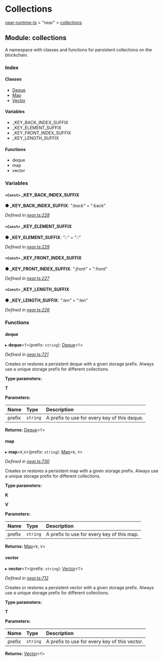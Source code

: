 # Collections

[near-runtime-ts](../) &gt; "near" &gt; [collections](collections.md)

## Module: collections

A namespace with classes and functions for persistent collections on the blockchain.

### Index

#### Classes

* [Deque](../classes/collections/deque.md)
* [Map](../classes/collections/map.md)
* [Vector](../classes/collections/vector.md)

#### Variables

* \_KEY\_BACK\_INDEX\_SUFFIX
* \_KEY\_ELEMENT\_SUFFIX
* \_KEY\_FRONT\_INDEX\_SUFFIX
* \_KEY\_LENGTH\_SUFFIX

#### Functions

* deque
* map
* vector

### Variables

#### `<Const>` \_KEY\_BACK\_INDEX\_SUFFIX     <a id="_key_back_index_suffix"></a>

**● \_KEY\_BACK\_INDEX\_SUFFIX**: _":back"_ = ":back"

_Defined in_ [_near.ts:228_](https://github.com/nearprotocol/near-runtime-ts/blob/30d6281/near.ts#L228)

#### `<Const>` \_KEY\_ELEMENT\_SUFFIX     <a id="_key_element_suffix"></a>

**● \_KEY\_ELEMENT\_SUFFIX**: _"::"_ = "::"

_Defined in_ [_near.ts:229_](https://github.com/nearprotocol/near-runtime-ts/blob/30d6281/near.ts#L229)

#### `<Const>` \_KEY\_FRONT\_INDEX\_SUFFIX     <a id="_key_front_index_suffix"></a>

**● \_KEY\_FRONT\_INDEX\_SUFFIX**: _":front"_ = ":front"

_Defined in_ [_near.ts:227_](https://github.com/nearprotocol/near-runtime-ts/blob/30d6281/near.ts#L227)

#### `<Const>` \_KEY\_LENGTH\_SUFFIX     <a id="_key_length_suffix"></a>

**● \_KEY\_LENGTH\_SUFFIX**: _":len"_ = ":len"

_Defined in_ [_near.ts:226_](https://github.com/nearprotocol/near-runtime-ts/blob/30d6281/near.ts#L226)

### Functions

#### deque     <a id="deque-1"></a>

▸ **deque**&lt;`T`&gt;\(prefix: `string`\): [Deque](https://github.com/nearprotocol/docs/tree/02f899c11ed02bb3a999e4e86904f6a23c31ca4c/docs/client-api/ts/classes/_near_.collections.deque.md)&lt;`T`&gt;

_Defined in_ [_near.ts:721_](https://github.com/nearprotocol/near-runtime-ts/blob/30d6281/near.ts#L721)

Creates or restores a persistent deque with a given storage prefix. Always use a unique storage prefix for different collections.

**Type parameters:**

**T**

**Parameters:**

| Name | Type | Description |
| :--- | :--- | :--- |
| prefix | `string` | A prefix to use for every key of this deque. |

**Returns:** [Deque](https://github.com/nearprotocol/docs/tree/02f899c11ed02bb3a999e4e86904f6a23c31ca4c/docs/client-api/ts/classes/_near_.collections.deque.md)&lt;`T`&gt;

#### map     <a id="map-1"></a>

▸ **map**&lt;`K`,`V`&gt;\(prefix: `string`\): [Map](https://github.com/nearprotocol/docs/tree/02f899c11ed02bb3a999e4e86904f6a23c31ca4c/docs/client-api/ts/classes/_near_.collections.map.md)&lt;`K`, `V`&gt;

_Defined in_ [_near.ts:730_](https://github.com/nearprotocol/near-runtime-ts/blob/30d6281/near.ts#L730)

Creates or restores a persistent map with a given storage prefix. Always use a unique storage prefix for different collections.

**Type parameters:**

**K**

**V**

**Parameters:**

| Name | Type | Description |
| :--- | :--- | :--- |
| prefix | `string` | A prefix to use for every key of this map. |

**Returns:** [Map](https://github.com/nearprotocol/docs/tree/02f899c11ed02bb3a999e4e86904f6a23c31ca4c/docs/client-api/ts/classes/_near_.collections.map.md)&lt;`K`, `V`&gt;

#### vector     <a id="vector-1"></a>

▸ **vector**&lt;`T`&gt;\(prefix: `string`\): [Vector](https://github.com/nearprotocol/docs/tree/02f899c11ed02bb3a999e4e86904f6a23c31ca4c/docs/client-api/ts/classes/_near_.collections.vector.md)&lt;`T`&gt;

_Defined in_ [_near.ts:712_](https://github.com/nearprotocol/near-runtime-ts/blob/30d6281/near.ts#L712)

Creates or restores a persistent vector with a given storage prefix. Always use a unique storage prefix for different collections.

**Type parameters:**

**T**

**Parameters:**

| Name | Type | Description |
| :--- | :--- | :--- |
| prefix | `string` | A prefix to use for every key of this vector. |

**Returns:** [Vector](https://github.com/nearprotocol/docs/tree/02f899c11ed02bb3a999e4e86904f6a23c31ca4c/docs/client-api/ts/classes/_near_.collections.vector.md)&lt;`T`&gt;

